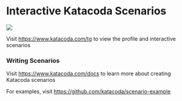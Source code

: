 # Interactive Katacoda Scenarios

[![](http://shields.katacoda.com/katacoda/tg/count.svg)](https://www.katacoda.com/tg "Get your profile on Katacoda.com")

Visit https://www.katacoda.com/tg to view the profile and interactive scenarios

### Writing Scenarios
Visit https://www.katacoda.com/docs to learn more about creating Katacoda scenarios

For examples, visit https://github.com/katacoda/scenario-example
